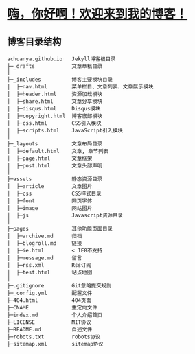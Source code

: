 # [嗨，你好啊！欢迎来到我的博客！][1]
[1]: https://fenbing.github.io

## 博客目录结构

    achuanya.github.io   Jekyll博客根目录
    ├─_drafts            文章草稿目录
    │
    ├─_includes          博客主要模块目录
    │  ├─nav.html        菜单栏目、文章列表、文章展示模块
    │  ├─header.html     资源加载模块
    │  ├─share.html      文章分享模块
    │  ├─disqus.html     Disqus模块
    │  ├─copyright.html  博客底部模块
    │  ├─css.html        CSS引入模块
    │  ├─scripts.html    JavaScript引入模块
    │
    ├─_layouts           文章布局目录
    │  ├─default.html    文章, 章节列表
    │  ├─page.html       文章框架
    │  ├─post.html       文章头部声明
    │
    ├─assets             静态资源目录
    │  ├─article         文章图片
    │  ├─css             CSS样式目录
    │  ├─font            网页字体
    │  ├─image           网站图片
    │  ├─js              Javascript资源目录
    │
    ├─pages              其他功能页面目录
    │  ├─archive.md      归档
    │  ├─blogroll.md     链接
    │  ├─ie.html         < IE8不支持
    │  ├─message.md      留言
    │  ├─rss.xml         Rss订阅
    │  ├─test.html       站点地图
    │
    ├─.gitignore         Git忽略提交规则
    ├─_config.yml        配置文件
    ├─404.html           404页面
    ├─CNAME              重定向文件
    ├─index.md           个人介绍首页
    ├─LICENSE            MIT协议
    ├─README.md          自述文件
    ├─robots.txt         robots协议
    ├─sitemap.xml        sitemap协议
